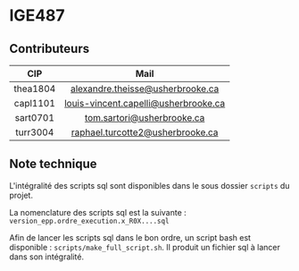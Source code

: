 # IGE487

## Contributeurs

|   CIP    |                 Mail                 |
|:--------:|:------------------------------------:|
| thea1804 |   alexandre.theisse@usherbrooke.ca   |
| capl1101 | louis-vincent.capelli@usherbrooke.ca |
| sart0701 |      tom.sartori@usherbrooke.ca      |
| turr3004 |   raphael.turcotte2@usherbrooke.ca   |

## Note technique

L'intégralité des scripts sql sont disponibles dans le sous dossier `scripts` du projet.

La nomenclature des scripts sql est la suivante : `version_epp.ordre_execution.x_R0X....sql`

Afin de lancer les scripts sql dans le bon ordre, un script bash est disponible : `scripts/make_full_script.sh`. Il produit un fichier sql à lancer dans son intégralité. 
